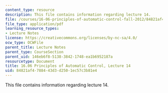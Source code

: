 ```yaml
---
content_type: resource
description: This file contains information regarding lecture 14.
file: /courses/16-06-principles-of-automatic-control-fall-2012/84821af4788443d3d2501ec57c3b81e4_MIT16_06F12_Lecture_14.pdf
file_type: application/pdf
learning_resource_types:
- Lecture Notes
license: https://creativecommons.org/licenses/by-nc-sa/4.0/
ocw_type: OCWFile
parent_title: Lecture Notes
parent_type: CourseSection
parent_uid: 146eb6f8-5138-3842-1748-ea1b6952187a
resourcetype: Document
title: 16.06 Principles of Automatic Control, Lecture 14
uid: 84821af4-7884-43d3-d250-1ec57c3b81e4
---
```

This file contains information regarding lecture 14.